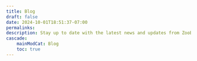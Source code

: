 ```yaml
---
title: Blog
draft: false
date: 2024-10-01T18:51:37-07:00
permalinks:
description: Stay up to date with the latest news and updates from ZooBerry.
cascade:
    mainModCat: Blog
    toc: true
---
```

